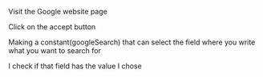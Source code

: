 Visit the Google website page

Click on the accept button

Making a constant(googleSearch) that can select the field where you write what you want to search for

I check if that field has the value I chose
